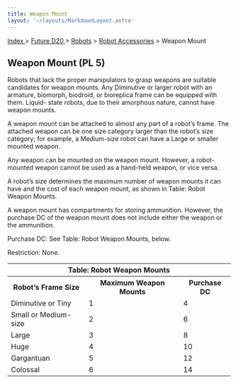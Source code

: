 ```yaml
---
title: Weapon Mount
layout: '~/layouts/MarkdownLayout.astro'
---
```


[ Index ](/) > [ Future D20 ](/future.d20.srd) > [Robots](/future.d20.srd/robots) > [Robot Accessories](/future.d20.srd/robots/robot.accessories) > Weapon Mount

## Weapon Mount (PL 5)

Robots that lack the proper manipulators to grasp weapons are suitable
candidates for weapon mounts. Any Diminutive or larger robot with an armature,
biomorph, biodroid, or bioreplica frame can be equipped with them. Liquid-
state robots, due to their amorphous nature, cannot have weapon mounts.

A weapon mount can be attached to almost any part of a robot’s frame. The
attached weapon can be one size category larger than the robot’s size
category; for example, a Medium-size robot can have a Large or smaller mounted
weapon.

Any weapon can be mounted on the weapon mount. However, a robot-mounted weapon
cannot be used as a hand-held weapon, or vice versa.

A robot’s size determines the maximum number of weapon mounts it can have and
the cost of each weapon mount, as shown in Table: Robot Weapon Mounts.

A weapon mount has compartments for storing ammunition. However, the purchase
DC of the weapon mount does not include either the weapon or the ammunition.

Purchase DC: See Table: Robot Weapon Mounts, below.

Restriction: None.


<table> <tr><th colspan="3">Table: Robot Weapon Mounts</th></tr> <tr><th>Robot’s Frame Size</th><th>Maximum Weapon Mounts</th><th>Purchase DC</th></tr> <tr><td>Diminutive or Tiny</td><td>1</td><td>4</td></tr> <tr class="shaded"><td>Small or Medium-size</td><td>2</td><td>6</td></tr> <tr><td>Large</td><td>3</td><td>8</td></tr> <tr class="shaded"><td>Huge</td><td>4</td><td>10</td></tr> <tr><td>Gargantuan</td><td>5</td><td>12</td></tr> <tr class="shaded"><td>Colossal</td><td>6</td><td>14</td></tr> </table>



